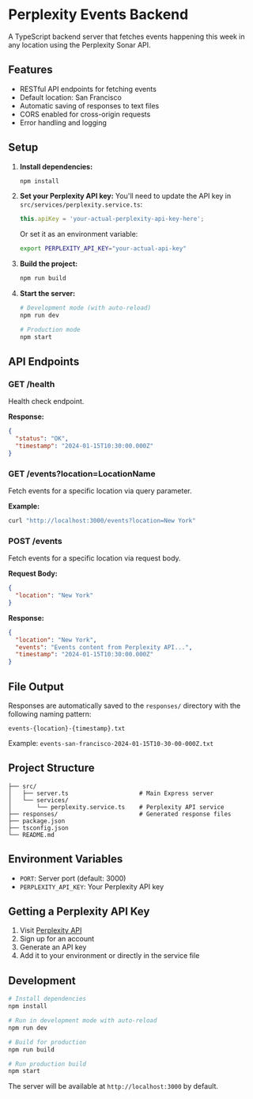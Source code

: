 # Perplexity Events Backend

A TypeScript backend server that fetches events happening this week in any location using the Perplexity Sonar API.

## Features

- RESTful API endpoints for fetching events
- Default location: San Francisco
- Automatic saving of responses to text files
- CORS enabled for cross-origin requests
- Error handling and logging

## Setup

1. **Install dependencies:**
   ```bash
   npm install
   ```

2. **Set your Perplexity API key:**
   You'll need to update the API key in `src/services/perplexity.service.ts`:
   ```typescript
   this.apiKey = 'your-actual-perplexity-api-key-here';
   ```
   
   Or set it as an environment variable:
   ```bash
   export PERPLEXITY_API_KEY="your-actual-api-key"
   ```

3. **Build the project:**
   ```bash
   npm run build
   ```

4. **Start the server:**
   ```bash
   # Development mode (with auto-reload)
   npm run dev
   
   # Production mode
   npm start
   ```

## API Endpoints

### GET /health
Health check endpoint.

**Response:**
```json
{
  "status": "OK",
  "timestamp": "2024-01-15T10:30:00.000Z"
}
```

### GET /events?location=LocationName
Fetch events for a specific location via query parameter.

**Example:**
```bash
curl "http://localhost:3000/events?location=New York"
```

### POST /events
Fetch events for a specific location via request body.

**Request Body:**
```json
{
  "location": "New York"
}
```

**Response:**
```json
{
  "location": "New York",
  "events": "Events content from Perplexity API...",
  "timestamp": "2024-01-15T10:30:00.000Z"
}
```

## File Output

Responses are automatically saved to the `responses/` directory with the following naming pattern:
```
events-{location}-{timestamp}.txt
```

Example: `events-san-francisco-2024-01-15T10-30-00-000Z.txt`

## Project Structure

```
├── src/
│   ├── server.ts                    # Main Express server
│   └── services/
│       └── perplexity.service.ts    # Perplexity API service
├── responses/                       # Generated response files
├── package.json
├── tsconfig.json
└── README.md
```

## Environment Variables

- `PORT`: Server port (default: 3000)
- `PERPLEXITY_API_KEY`: Your Perplexity API key

## Getting a Perplexity API Key

1. Visit [Perplexity API](https://docs.perplexity.ai/)
2. Sign up for an account
3. Generate an API key
4. Add it to your environment or directly in the service file

## Development

```bash
# Install dependencies
npm install

# Run in development mode with auto-reload
npm run dev

# Build for production
npm run build

# Run production build
npm start
```

The server will be available at `http://localhost:3000` by default. 